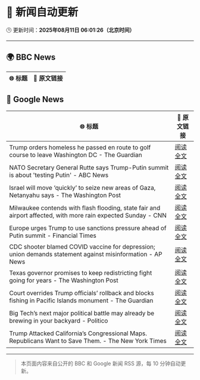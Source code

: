 # 🧠 新闻自动更新

🕒 更新时间：**2025年08月11日 06:01:26（北京时间）**

---

## 🌍 BBC News

| 🌐 标题 | 🔗 原文链接 |
|--------|-------------|

## 📰 Google News

| 🌐 标题 | 🔗 原文链接 |
|--------|-------------|
| Trump orders homeless he passed en route to golf course to leave Washington DC - The Guardian | [阅读全文](https://news.google.com/rss/articles/CBMikgFBVV95cUxOZnB6RTRkb1hia2VIZ3BzM29TY0JxX1VKSWkyNmFKa2oyNnU3RFJpRk1KaFVwOWhBSXRPNGluQnF6OEFuQks3N3lkNFpQN3dvNFBWVmFZRG1nR3BRSXRwNEhTcVZiZFpUck5hOTFBMlBKYnNIc0hTYWdZT0RNZ1hBUEI4T2g0ZExhZF81SG56TU1LQQ?oc=5) |
| NATO Secretary General Rutte says Trump-Putin summit is about 'testing Putin' - ABC News | [阅读全文](https://news.google.com/rss/articles/CBMiqgFBVV95cUxObjdSUG1kSFNTTkQxSy1pNDY3VXRGWWpUT0ExSU9uZ0tydHY5UEltZzZNM3JSZmVjdWlzM2IzZEw0NFh0YVVmUnc3cUc0X2pFcVkwaDBMdVpoMnhGbVA3Uk5IT1FsU0pqTVhoY28tejdEM2k0Ym1OeUFZYWNNQndQLTI2clBvN05oRmxia2wzZlVVSmdhSDRwVnEwclhZNVBlZ0lNZXhweEVyZ9IBrwFBVV95cUxNaldtRVMwaFpLcmZJSmxRWU5GeExvd1R5bnJZb2xCNWlEQ1B2ZHV6U1BnQkdoNkU2U3Y0eHg1QzhTX1FmWkJFbHdvQXRNTDIyY2JMZWhLRmw5UzU5bUg4NnVqM1hOWHQyYXJ2UHQ1LUJuZzZnUV9EeE9zOGNJUERvUFoxcTc1b0FmZzA3dzNaSVhmR28wNk9mcjM5c01PZlBVMm5lSHNKclhla1BYaWdn?oc=5) |
| Israel will move ‘quickly’ to seize new areas of Gaza, Netanyahu says - The Washington Post | [阅读全文](https://news.google.com/rss/articles/CBMihgFBVV95cUxNazhwQW9iajRrVnk2LWRFUXV3Q3VqVU5VOC1fb19MNTFfMkIxcEExSm9JVXAwZ2VFemlXRTdMbS1ZN0EwNTBvSUFNVmtiSGhkTDhGLVpIZEQyZ3Z4NDNFYkdXbFdXM0VTTGlJc3B4cTJBRnd2UjNsZkdYUkFZRXZfMTl0N3plZw?oc=5) |
| Milwaukee contends with flash flooding, state fair and airport affected, with more rain expected Sunday - CNN | [阅读全文](https://news.google.com/rss/articles/CBMiekFVX3lxTE1fWlNIeTN4ZjJGd1p1MUJpUnBpZHdQRUNTR2VHVl9lUVBOTXVmYkx2TGNfN3c5SlFCdnZoNHFxRjRlTzNaZEhRLTNIcXNJRlhBLXdKaWNheDZkVXpyZVRjd1o0a3dwSmNIZERVWlJPQU9QQUswUlpRUjNn0gF_QVVfeXFMTTNXc0FPSWpFd29PUEIxSEw4cHVKOTdsNVdpamVNTmN5U2Fjc3k4UU5ielk4dmEyOUp0Z1lhMkp3ZGtlYnA0TDVFOEQzUUFxV2FPRGt0bEd2MVdHTHlCSlFENm1xUEJMNnY3SzUzUVhoaHoyWmZpTmp1cHQ1VVAwYw?oc=5) |
| Europe urges Trump to use sanctions pressure ahead of Putin summit - Financial Times | [阅读全文](https://news.google.com/rss/articles/CBMicEFVX3lxTE9hWVF3dkRaU2NOekxnaGEzWnVnN3dUc2lzT2ZRSjFCdENZOFNGazduU1dIYm5lYmtqbGgyWWlDS1RkR1lKRzdBV1ZUS0QwWEtLbjRKZXhoSG5nN0tJMHhCN1Vxa0N6cDVFVkV6LWZxWE4?oc=5) |
| CDC shooter blamed COVID vaccine for depression; union demands statement against misinformation - AP News | [阅读全文](https://news.google.com/rss/articles/CBMiqgFBVV95cUxOZVpFNU0wZk1IR1ptclpQa1ZYWkZBcW9xLTFvNTkyUTY3RDUyRmwwTEtOc3dLTmNKS3YtTi1pOXA0MnRsSjZKdDFDU3NNZldWSXR2SHc0UzgySWdLTUlKekJrbE1iWDZzOWRxSnVSUlRoYnMwX1M0WjgtbV8yOEFzRWNGd2pUdC1JSnVKNGZkdjNyOGgyWjBjSF94UF9QLTRlM1lPVUx0b1FOZw?oc=5) |
| Texas governor promises to keep redistricting fight going for years - The Washington Post | [阅读全文](https://news.google.com/rss/articles/CBMigwFBVV95cUxPSl9OMjkyTWhqNGhNYlVLRll2WHhDSjFuQ25QNENLSnNfT3ZrSEdmNGFkWktSU2x3M0gzc3ZvNmE4dU5TbXBQQUNBY3Y2RFU4SDlLWUVqVmpNOFZESms1VURhbUtVMUZ3UjVCV0wzSkM4MzRSWFhhSHQxbm1rZVA4OGM1Zw?oc=5) |
| Court overrides Trump officials’ rollback and blocks fishing in Pacific Islands monument - The Guardian | [阅读全文](https://news.google.com/rss/articles/CBMipAFBVV95cUxOQ2JxYjA4dHoxUE5JS25icW53bGpZWXJncHoxa2lLc0RFRUYteERGTXBFZHBoZmpidlI0b0NqYW5CU3JHREdlQi1CemxPQjVfdFFJdXVDY0p5QUIyVXFxelk1aEdHcXcxYXZlNUZlM1Rrb3h6YzhHSTFwa2x6amkxOXFqeUYyQzlZVS05RjNFa2hKcEZ5SEc1elRsQl8tM2VUbzY1Yg?oc=5) |
| Big Tech’s next major political battle may already be brewing in your backyard - Politico | [阅读全文](https://news.google.com/rss/articles/CBMixgFBVV95cUxQOXlCZGlHamxEM2o0S2xIWXM2NDFDWW14YzVrSnY3N2g1R09DazJWU0czOHZnbjBDMmlCVHRvN2sySk52c3VZZVpNZnNId1poTU9wemFfWEpTdVQ2SGowLVZjOHNPZ2FGUVRPNGV3N3NzZE5rRTl1ZnMyLWVOa2lSMUc1d3lZc3RvSHhha25YTlcyWWx4LS1tZHRYWUFtY1FUSFJUSWN5Z3NHNVpBZ3B5S1RPdWkxRV8yMHVpWU95VzR2S2ZLeFE?oc=5) |
| Trump Attacked California’s Congressional Maps. Republicans Want to Save Them. - The New York Times | [阅读全文](https://news.google.com/rss/articles/CBMilAFBVV95cUxOZFRhZFhTVmw2M3c0NnUwQ3VoOU9JQTNzNEtza2ZzWWM0Z0xzUjc0a0ZzRlhZQnMxbklFTGx0TEZyUHVMbW91ekRvRDlfQ2YwWk15UHhuWGJvX1hJQmEtZlEyeE1QQ01Fb1phUHZwdVIyRTAzbS1mUzFFbWR6eDB6NDJOOXIzNzc5YjFLYW12ZGdtSTds?oc=5) |

---
> 本页面内容来自公开的 BBC 和 Google 新闻 RSS 源，每 10 分钟自动更新。